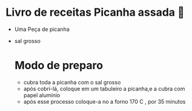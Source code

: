 # Livro de receitas Picanha assada :meat_on_bone:

- Uma Peça de picanha

- sal grosso

  # Modo de preparo

  - cubra toda a picanha com o sal grosso
  - após cobri-lá, coloque em um tabuleiro a picanha,e a cubra com papel alumínio 
  - após esse processo coloque-a no a forno 170 C , por 35 minutos